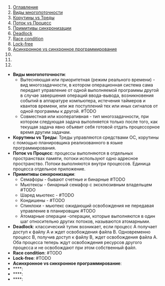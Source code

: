 1. [Оглавление](https://github.com/Nethius/cheatsheet/blob/main/README.md)
1. [Виды многопоточности](#1)
1. [Корутины vs Треды](#2)
1. [Поток vs Процесс](#3)
1. [Примитивы синхронизации](#4)
1. [Deadlock](#5)
1. [Race condition](#6)
1. [Lock-free](#7)
1. [Асинхронное vs синхронное программирование](#8)
1. [](#9)
1. [](#10)
1. [](#11)

* **Виды многопоточности**: <a name="1"></a> 
    * Вытесняющая или приоритетная (режим реального времени) - вид многозадачности, в котором операционная система сама передает управление от одной выполняемой программы другой в случае завершения операций ввода-вывода, возникновения событий в аппаратуре компьютера, истечения таймеров и квантов времени, или же поступлений тех или иных сигналов от одной программы к другой. #TODO
    * Совместная или кооперативная - тип многозадачности, при котором следующая задача выполняется только после того, как текущая задача явно объявит себя готовой отдать процессорное время другим задачам.
* **Корутины vs Треды**: <a name="2"></a> Треды управляются средствами ОС, корутины с помощью планировщика реализованного в языке программирования.
* **Поток vs Процесс**: <a name="3"></a> процессы выполняются в отдельных пространствах памяти, потоки используют одно адресное пространство. Потоки выполняются внутри процессов. Единица процесса отдельное приложение.
* **Примитивы синхронизации**: <a name="4"></a>
    * Семафоры - бывают счетные и бинарные #TODO
    * Мьютексы - бинарный семафор с эксклюзивным владельцем #TODO
    * Шаред мьютекс - #TODO
    * Кондишены - #TODO
    * Спинлоки - мьютекс ожидающий освобождения не передавая управление в планировщик #TODO
    * Атомарные операции -операции, которые выполняются в один шаг относительно других потоков, называются атомарными. 
* **Deadlock**: <a name="5"></a> классический тупик возникает, если процесс A получает доступ к файлу A и ждет освобождения файла B. Одновременно процесс B, получив доступ к файлу B, ждет освобождения файла A. Оба процесса теперь ждут освобождения ресурсов другого процесса и не освобождают при этом собственный файл.
* **Race condition**: <a name="6"></a> #TODO
* **Lock-free**: <a name="7"></a> #TODO
* **Асинхронное vs синхронное программирование**: <a name="8"></a>
* ****: <a name="9"></a>
* ****: <a name="10"></a>
* ****: <a name="11"></a>